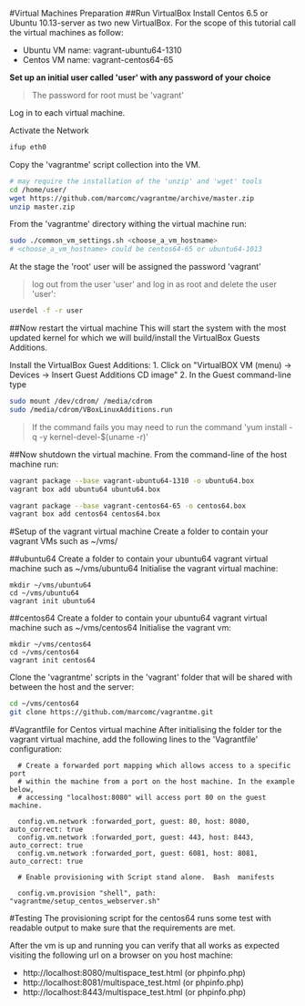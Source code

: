 #Virtual Machines Preparation
##Run VirtualBox
Install Centos 6.5 or Ubuntu 10.13-server as two new VirtualBox.
For the scope of this tutorial call the virtual machines as follow:
* Ubuntu VM name: vagrant-ubuntu64-1310
* Centos VM name: vagrant-centos64-65

**Set up an initial user called 'user' with any password of your choice**
> The password for root must be 'vagrant'

Log in to each virtual machine.

Activate the Network
```bash
ifup eth0
```

Copy the 'vagrantme' script collection into the VM.
```bash
# may require the installation of the 'unzip' and 'wget' tools
cd /home/user/
wget https://github.com/marcomc/vagrantme/archive/master.zip
unzip master.zip
```

From the 'vagrantme' directory withing the virtual machine run:
```bash
sudo ./common_vm_settings.sh <choose_a_vm_hostname>
# <choose_a_vm_hostname> could be centos64-65 or ubuntu64-1013
```

At the stage the 'root' user will be assigned the password 'vagrant'
> log out from the user 'user' and log in as root and delete the user 'user':
```bash
userdel -f -r user
``` 

##Now restart the virtual machine
This will start the system with the most updated kernel for which we will build/install the VirtualBox Guests Additions.

Install the VirtualBox Guest Additions:
    1. Click on "VirtualBOX VM (menu) -> Devices -> Insert Guest Additions CD image"
    2. In the Guest command-line type
```bash
sudo mount /dev/cdrom/ /media/cdrom
sudo /media/cdrom/VBoxLinuxAdditions.run
```
>If the command fails you may need to run the command 'yum install -q -y kernel-devel-$(uname -r)'

##Now shutdown the virtual machine.
From the command-line of the host machine run:
```bash
vagrant package --base vagrant-ubuntu64-1310 -o ubuntu64.box
vagrant box add ubuntu64 ubuntu64.box

vagrant package --base vagrant-centos64-65 -o centos64.box
vagrant box add centos64 centos64.box
```
#Setup of the vagrant virtual machine
Create a folder to contain your vagrant VMs such as ~/vms/

##ubuntu64
Create a folder to contain your ubuntu64 vagrant virtual machine such as ~/vms/ubuntu64
Initialise the vagrant virtual machine:
```bqsh
mkdir ~/vms/ubuntu64
cd ~/vms/ubuntu64
vagrant init ubuntu64
```
##centos64
Create a folder to contain your ubuntu64 vagrant virtual machine such as ~/vms/centos64
Initialise the vagrant vm:
```bqsh
mkdir ~/vms/centos64
cd ~/vms/centos64
vagrant init centos64
```
Clone the 'vagrantme' scripts in the 'vagrant' folder that will be shared with between the host and the server:
```bash
cd ~/vms/centos64
git clone https://github.com/marcomc/vagrantme.git
```
#Vagrantfile for Centos virtual machine
After initialising the folder tor the vagrant virtual machine, add the following lines to the 'Vagrantfile' configuration:
```
  # Create a forwarded port mapping which allows access to a specific port
  # within the machine from a port on the host machine. In the example below,
  # accessing "localhost:8080" will access port 80 on the guest machine.

  config.vm.network :forwarded_port, guest: 80, host: 8080, auto_correct: true
  config.vm.network :forwarded_port, guest: 443, host: 8443, auto_correct: true
  config.vm.network :forwarded_port, guest: 6081, host: 8081, auto_correct: true

  # Enable provisioning with Script stand alone.  Bash  manifests
  
  config.vm.provision "shell", path: "vagrantme/setup_centos_webserver.sh"
```

#Testing
The provisioning script for the centos64 runs some test with readable output to make sure that the requirements are met.

After the vm is up and running you can verify that all works as expected visiting the following url on a browser on you host machine:
* http://localhost:8080/multispace_test.html (or phpinfo.php)
* http://localhost:8081/multispace_test.html (or phpinfo.php)
* http://localhost:8443/multispace_test.html (or phpinfo.php)

